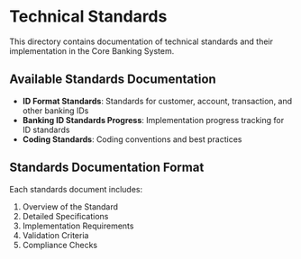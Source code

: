 # Technical Standards

This directory contains documentation of technical standards and their implementation in the Core Banking System.

## Available Standards Documentation

- **ID Format Standards**: Standards for customer, account, transaction, and other banking IDs
- **Banking ID Standards Progress**: Implementation progress tracking for ID standards
- **Coding Standards**: Coding conventions and best practices

## Standards Documentation Format

Each standards document includes:
1. Overview of the Standard
2. Detailed Specifications
3. Implementation Requirements
4. Validation Criteria
5. Compliance Checks

